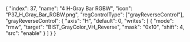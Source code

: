 {
  "index": 37,
  "name": "4 H-Gray Bar RGBW",
  "icon": "P37_H_Gray_Bar_RGBW.png",
  "regControlType": ["grayReverseControl"],
  "grayReverseControl": {
    "axis": "H",
    "default": 0,
    "writes": [
      { "mode": "rmw", "target": "BIST_GrayColor_VH_Reverse", "mask": "0x10", "shift": 4, "src": "enable" }
    ]
  }
}